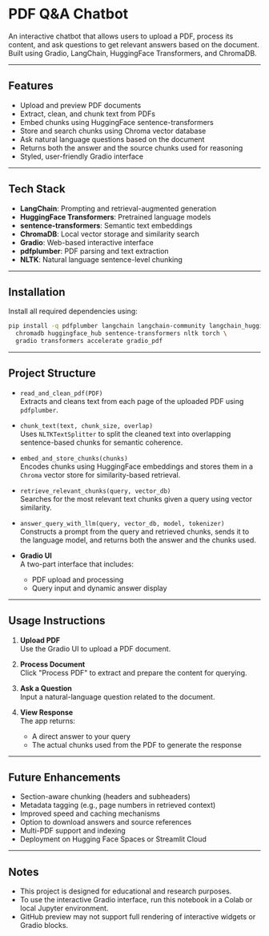 # PDF Q&A Chatbot

An interactive chatbot that allows users to upload a PDF, process its content, and ask questions to get relevant answers based on the document. Built using Gradio, LangChain, HuggingFace Transformers, and ChromaDB.

---

## Features

- Upload and preview PDF documents
- Extract, clean, and chunk text from PDFs
- Embed chunks using HuggingFace sentence-transformers
- Store and search chunks using Chroma vector database
- Ask natural language questions based on the document
- Returns both the answer and the source chunks used for reasoning
- Styled, user-friendly Gradio interface

---

## Tech Stack

- **LangChain**: Prompting and retrieval-augmented generation
- **HuggingFace Transformers**: Pretrained language models
- **sentence-transformers**: Semantic text embeddings
- **ChromaDB**: Local vector storage and similarity search
- **Gradio**: Web-based interactive interface
- **pdfplumber**: PDF parsing and text extraction
- **NLTK**: Natural language sentence-level chunking

---

## Installation

Install all required dependencies using:

```bash
pip install -q pdfplumber langchain langchain-community langchain_huggingface \
  chromadb huggingface_hub sentence-transformers nltk torch \
  gradio transformers accelerate gradio_pdf
```

---

## Project Structure

- `read_and_clean_pdf(PDF)`  
  Extracts and cleans text from each page of the uploaded PDF using `pdfplumber`.

- `chunk_text(text, chunk_size, overlap)`  
  Uses `NLTKTextSplitter` to split the cleaned text into overlapping sentence-based chunks for semantic coherence.

- `embed_and_store_chunks(chunks)`  
  Encodes chunks using HuggingFace embeddings and stores them in a `Chroma` vector store for similarity-based retrieval.

- `retrieve_relevant_chunks(query, vector_db)`  
  Searches for the most relevant text chunks given a query using vector similarity.

- `answer_query_with_llm(query, vector_db, model, tokenizer)`  
  Constructs a prompt from the query and retrieved chunks, sends it to the language model, and returns both the answer and the chunks used.

- **Gradio UI**  
  A two-part interface that includes:
  - PDF upload and processing
  - Query input and dynamic answer display

---

## Usage Instructions

1. **Upload PDF**  
   Use the Gradio UI to upload a PDF document.

2. **Process Document**  
   Click "Process PDF" to extract and prepare the content for querying.

3. **Ask a Question**  
   Input a natural-language question related to the document.

4. **View Response**  
   The app returns:
   - A direct answer to your query
   - The actual chunks used from the PDF to generate the response

---

## Future Enhancements

- Section-aware chunking (headers and subheaders)
- Metadata tagging (e.g., page numbers in retrieved context)
- Improved speed and caching mechanisms
- Option to download answers and source references
- Multi-PDF support and indexing
- Deployment on Hugging Face Spaces or Streamlit Cloud

---

## Notes

- This project is designed for educational and research purposes.
- To use the interactive Gradio interface, run this notebook in a Colab or local Jupyter environment.
- GitHub preview may not support full rendering of interactive widgets or Gradio blocks.

